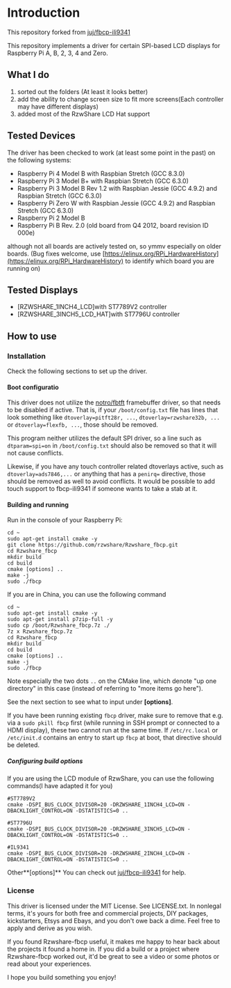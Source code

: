 # Introduction
This repository forked from  [juj/fbcp-ili9341](https://github.com/juj/fbcp-ili9341)

This repository implements a driver for certain SPI-based LCD displays for Raspberry Pi A, B, 2, 3, 4 and Zero.

## What I do
1. sorted out the folders (At least it looks better)
2. add the ability to change screen size to fit more screens(Each controller may have different displays)
3. added most of the RzwShare LCD Hat support
## Tested Devices
The driver has been checked to work (at least some point in the past) on the following systems:
* Raspberry Pi 4 Model B with Raspbian Stretch (GCC 8.3.0)
* Raspberry Pi 3 Model B+ with Raspbian Stretch (GCC 6.3.0)
* Raspberry Pi 3 Model B Rev 1.2 with Raspbian Jessie (GCC 4.9.2) and Raspbian Stretch (GCC 6.3.0)
* Raspberry Pi Zero W with Raspbian Jessie (GCC 4.9.2) and Raspbian Stretch (GCC 6.3.0)
* Raspberry Pi 2 Model B
* Raspberry Pi B Rev. 2.0 (old board from Q4 2012, board revision ID 000e)

although not all boards are actively tested on, so ymmv especially on older boards. (Bug fixes welcome, use [https://elinux.org/RPi_HardwareHistory](https://elinux.org/RPi_HardwareHistory) to identify which board you are running on)

## Tested Displays
* [RZWSHARE_1INCH4_LCD]with ST7789V2 controller
* [RZWSHARE_3INCH5_LCD_HAT]with ST7796U controller

## How to use
### Installation
Check the following sections to set up the driver.
#### Boot configuratio
This driver does not utilize the [notro/fbtft](https://github.com/notro/fbtft) framebuffer driver, so that needs to be disabled if active. That is, if your `/boot/config.txt` file has lines that look something like `dtoverlay=pitft28r, ...`, `dtoverlay=rzwshare32b, ...` or `dtoverlay=flexfb, ...`, those should be removed.

This program neither utilizes the default SPI driver, so a line such as `dtparam=spi=on` in `/boot/config.txt` should also be removed so that it will not cause conflicts.

Likewise, if you have any touch controller related dtoverlays active, such as `dtoverlay=ads7846,...` or anything that has a `penirq=` directive, those should be removed as well to avoid conflicts. It would be possible to add touch support to fbcp-ili9341 if someone wants to take a stab at it.


#### Building and running
Run in the console of your Raspberry Pi:
```
cd ~
sudo apt-get install cmake -y
git clone https://github.com/rzwshare/Rzwshare_fbcp.git
cd Rzwshare_fbcp
mkdir build
cd build 
cmake [options] ..
make -j
sudo ./fbcp
```
If you are in China, you can use the following command
```
cd ~
sudo apt-get install cmake -y
sudo apt-get install p7zip-full -y
sudo cp /boot/Rzwshare_fbcp.7z ./
7z x Rzwshare_fbcp.7z
cd Rzwshare_fbcp
mkdir build
cd build
cmake [options] ..
make -j
sudo ./fbcp
```
Note especially the two dots `..` on the CMake line, which denote "up one directory" in this case (instead of referring to "more items go here").

See the next section to see what to input under **[options]**.

If you have been running existing `fbcp` driver, make sure to remove that e.g. via a `sudo pkill fbcp` first (while running in SSH prompt or connected to a HDMI display), these two cannot run at the same time. If `/etc/rc.local` or `/etc/init.d` contains an entry to start up `fbcp` at boot, that directive should be deleted.

##### Configuring build options
If you are using the LCD module of RzwShare, you can use the following commands(I have adapted it for you)
```
#ST7789V2
cmake -DSPI_BUS_CLOCK_DIVISOR=20 -DRZWSHARE_1INCH4_LCD=ON -DBACKLIGHT_CONTROL=ON -DSTATISTICS=0 ..

#ST7796U
cmake -DSPI_BUS_CLOCK_DIVISOR=20 -DRZWSHARE_3INCH5_LCD=ON -DBACKLIGHT_CONTROL=ON -DSTATISTICS=0 ..

#IL9341
cmake -DSPI_BUS_CLOCK_DIVISOR=20 -DRZWSHARE_2INCH4_LCD=ON -DBACKLIGHT_CONTROL=ON -DSTATISTICS=0 ..
```
Other**[options]** You can check out [juj/fbcp-ili9341](https://github.com/juj/fbcp-ili9341) for help.
### License

This driver is licensed under the MIT License. See LICENSE.txt. In nonlegal terms, it's yours for both free and commercial projects, DIY packages, kickstarters, Etsys and Ebays, and you don't owe back a dime. Feel free to apply and derive as you wish.

If you found Rzwshare-fbcp useful, it makes me happy to hear back about the projects it found a home in. If you did a build or a project where Rzwshare-fbcp worked out, it'd be great to see a video or some photos or read about your experiences.

I hope you build something you enjoy!

